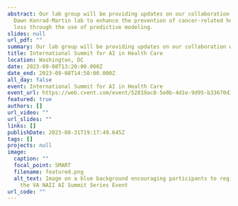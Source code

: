 ```yaml
---
abstract: Our lab group will be providing updates on our collaboration with the
  Dawn Konrad-Martin lab to enhance the prevention of cancer-related hearing
  loss through the use of predictive modeling.
slides: null
url_pdf: ""
summary: Our lab group will be providing updates on our collaboration with the Dawn Konrad-Martin lab to enhance the prevention of cancer-related hearing loss through the use of predictive modeling.
title: International Summit for AI in Health Care
location: Washington, DC
date: 2023-09-08T13:20:00.000Z
date_end: 2023-09-08T14:50:00.000Z
all_day: false
event: International Summit for AI in Health Care
event_url: https://web.cvent.com/event/52819ac8-5e0b-4d1e-9d95-b33670d3e3fc/summary
featured: true
authors: []
url_video: ""
url_slides: ""
links: []
publishDate: 2023-08-31T19:17:49.645Z
tags: []
projects: null
image:
  caption: ""
  focal_point: SMART
  filename: featured.png
  alt_text: Image on a blue background encouraging participants to register for
    the VA NAII AI Summit Series Event
url_code: ""
---
```

